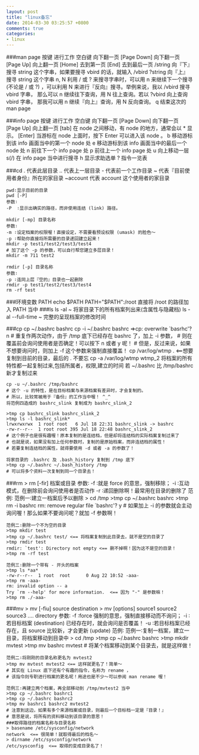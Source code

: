 ```yaml
---
layout: post
title: "linux备忘"
date: 2014-03-30 03:25:57 +0800
comments: true
categories: 
- linux
---
```


###man page
    按键  进行工作
    空白键 向下翻一页
    [Page Down] 向下翻一页
    [Page Up]   向上翻一页
    [Home]  去到第一页
    [End]   去到最后一页
    /string 向『下』搜寻 string 这个字串，如果要搜寻 vbird 的话，就输入 /vbird
    ?string 向『上』搜寻 string 这个字串
    n, N    利用 / 或 ? 来搜寻字串时，可以用 n 来继续下一个搜寻 (不论是 / 或 ?) ，可以利用 N 来进行『反向』搜寻。举例来说，我以 /vbird 搜寻 vbird 字串， 那么可以 n 继续往下查询，用 N 往上查询。若以 ?vbird 向上查询 vbird 字串， 那我可以用 n 继续『向上』查询，用 N 反向查询。
    q   结束这次的 man page

###info page
    按键  进行工作
    空白键 向下翻一页
    [Page Down] 向下翻一页
    [Page Up]   向上翻一页
    [tab]   在 node 之间移动，有 node 的地方，通常会以 * 显示。
    [Enter] 当游标在 node 上面时，按下 Enter 可以进入该 node 。
    b   移动游标到该 info 画面当中的第一个 node 处
    e   移动游标到该 info 画面当中的最后一个 node 处
    n   前往下一个 info page 处
    p   前往上一个 info page 处
    u   向上移动一层
    s(/)    在 info page 当中进行搜寻
    h   显示求助选单
    ?   指令一览表

###cd 
    .         代表此层目录
    ..        代表上一层目录
    -         代表前一个工作目录
    ~         代表『目前使用者身份』所在的家目录
    ~account  代表 account 这个使用者的家目录

    pwd∶显示目前的目录
    pwd [-P]
    参数∶
    -P  ∶显示出确实的路径，而非使用连结 (link) 路径。

    mkdir [-mp] 目录名称
    参数∶
    -m ∶设定档案的权限喔！直接设定，不需要看预设权限 (umask) 的脸色～
    -p ∶帮助你直接将所需要的目录递回建立起来！
    mkdir -p test1/test2/test3/test4
    # 加了这个 -p 的参数，可以自行帮您建立多层目录！
    mkdir -m 711 test2

    rmdir [-p] 目录名称
    参数∶
    -p ∶连同上层『空的』目录也一起删除
    rmdir -p test1/test2/test3/test4
    rm -rf test 
###环境变数 PATH
    echo $PATH
    PATH="$PATH":/root 直接将 /root 的路径加入 PATH 当中
###ls
    ls -al ~  将家目录下的所有档案列出来(含属性与隐藏档)
    ls -al --full-time  ~ 完整的呈现档案的修改时间 

###cp
    cp ~/.bashrc bashrc
    cp -i ~/.bashrc bashrc
    =>cp: overwrite `basrhc'? n
    # 重复作两次动作，由于 /tmp 底下已经存在 bashrc 了，加上 -i 参数，
    # 则在覆盖前会询问使用者是否确定！可以按下 n 或者 y 呢！
    # 但是，反过来说，如果不想要询问时，则加上 -f 这个参数来强制直接覆盖！
    cp /var/log/wtmp . <==想要复制到目前的目录，最后的 . 不要忘
    cp -a /var/log/wtmp wtmp_2 将档案的所有特性都一起复制过来,包括所属者，权限,建立的时间
    若 ~/.bashrc 比 /tmp/bashrc 新才复制过来

    cp -u ~/.bashrc /tmp/bashrc
    # 这个 -u 的特性，是在目标档案与来源档案有差异时，才会复制的。
    # 所以，比较常被用于『备份』的工作当中喔！ ^_^
    将范例四造成的 bashrc_slink 复制成为 bashrc_slink_2

    >tmp cp bashrc_slink bashrc_slink_2
    >tmp ls -l bashrc_slink*
    lrwxrwxrwx  1 root root   6 Jul 18 22:31 bashrc_slink -> bashrc
    -rw-r--r--  1 root root 395 Jul 18 22:48 bashrc_slink_2
    # 这个例子也是很有趣喔！原本复制的是连结档，但是却将连结档的实际档案复制过来了
    # 也就是说，如果没有加上任何参数时，复制的是原始档案，而非连结档的属性！
    # 若要复制连结档的属性，就得要使用 -d 或者 -a 的参数了！

    将家目录的 .bashrc 及 .bash_history 复制到 /tmp 底下
    >tmp cp ~/.bashrc ~/.bash_history /tmp
    # 可以将多个资料一次复制到同一个目录去！
###rm
    > rm [-fir] 档案或目录
    参数∶
    -f  ∶就是 force 的意思，强制移除；
    -i  ∶互动模式，在删除前会询问使用者是否动作
    -r  ∶递回删除啊！最常用在目录的删除了
    范例∶
    范例一∶建立一档案后予以删除
    > cd /tmp
    >tmp cp ~/.bashrc bashrc
    >tmp rm -i bashrc
    rm: remove regular file `bashrc'? y
    # 如果加上 -i 的参数就会主动询问喔！那么如果不要询问呢？就加 -f 参数啊！

    范例二∶删除一个不为空的目录
    >tmp mkdir test
    >tmp cp ~/.bashrc test/ <== 将档案复制到此目录去，就不是空的目录了
    >tmp rmdir test
    rmdir: `test': Directory not empty <== 删不掉啊！因为这不是空的目录！
    >tmp rm -rf test

    范例三∶删除一个带有 - 开头的档案
    >tmp ls *aa*
    -rw-r--r--  1 root  root      0 Aug 22 10:52 -aaa-
    >tmp rm -aaa-
    rm: invalid option -- a
    Try `rm --help' for more information.  <== 因为 "-" 是参数嘛！
    >tmp rm ./-aaa-

###mv
    > mv [-fiu] source destination
    > mv [options] source1 source2 source3 .... directory
    参数∶
    -f  ∶force 强制的意思，强制直接移动而不询问；
    -i  ∶若目标档案 (destination) 已经存在时，就会询问是否覆盖！
    -u  ∶若目标档案已经存在，且 source 比较新，才会更新 (update)
    范例∶
    范例一∶复制一档案，建立一目录，将档案移动到目录中
    > cd /tmp
    >tmp cp ~/.bashrc bashrc
    >tmp mkdir mvtest
    >tmp mv bashrc mvtest
    # 将某个档案移动到某个目录去，就是这样做！

    范例二∶将刚刚的目录名称更名为 mvtest2
    >tmp mv mvtest mvtest2 <== 这样就更名了！简单～
    # 其实在 Linux 底下还有个有趣的指令，名称为 rename ，
    # 该指令则专职进行档案的更名呢！用途也是不少～可以参阅 man rename 喔！

    范例三∶再建立两个档案，再全部移动到 /tmp/mvtest2 当中
    >tmp cp ~/.bashrc bashrc1
    >tmp cp ~/.bashrc bashrc2
    >tmp mv bashrc1 bashrc2 mvtest2
    # 注意到这边，如果有多个来源档案或目录，则最后一个目标档一定是『目录！』
    # 意思是说，将所有的资料移动到该目录的意思！
    ###取得路径的档案名称与目录名称
    > basename /etc/sysconfig/network
    network  <== 很简单！就取得最后的档名～
    > dirname /etc/sysconfig/network
    /etc/sysconfig  <== 取得的变成目录名了！
